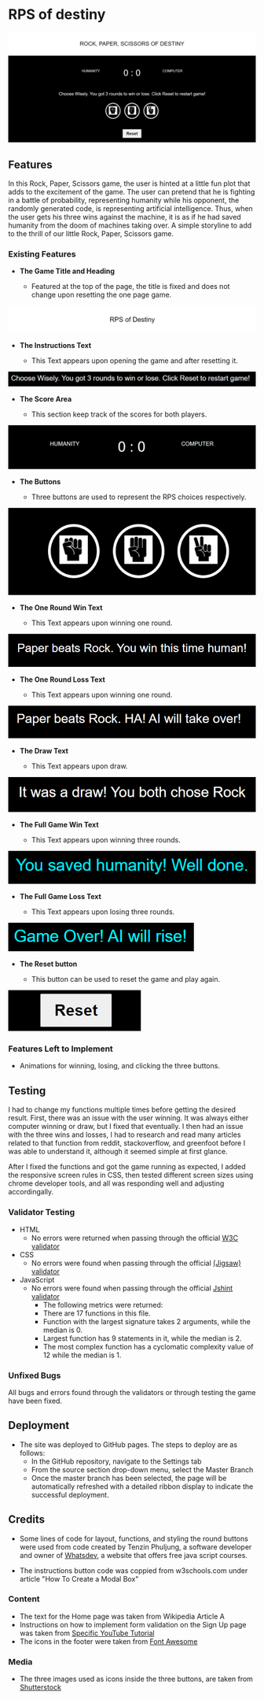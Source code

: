 # RPS of destiny

![full](assets/images/full.PNG)

## Features 

In this Rock, Paper, Scissors game, the user is hinted at a little fun plot that adds to the excitement of the game. The user can pretend that he is fighting in a battle of probability, representing humanity while his opponent, the randomly generated code, is representing artificial intelligence. Thus, when the user gets his three wins against the machine, it is as if he had saved humanity from the doom of machines taking over. A simple storyline to add to the thrill of our little Rock, Paper, Scissors game.

### Existing Features

- __The Game Title and Heading__

  - Featured at the top of the page, the title is fixed and does not change upon resetting the one page game.

![title](assets/images/head.PNG)

- __The Instructions Text__

  - This Text appears upon opening the game and after resetting it. 

![text1](assets/images/text1.PNG)


- __The Score Area__

  - This section keep track of the scores for both players. 

![score](assets/images/score.PNG)

- __The Buttons__

  - Three buttons are used to represent the RPS choices respectively. 

![buttons](assets/images/choices.PNG)

- __The One Round Win Text__

  - This Text appears upon winning one round. 

![win](assets/images/text-win.PNG)

- __The One Round Loss Text__

  - This Text appears upon winning one round. 

![loss](assets/images/text-loss.PNG)

- __The Draw Text__

  - This Text appears upon draw. 

![draw](assets/images/draw-text.PNG)

- __The Full Game Win Text__

  - This Text appears upon winning three rounds. 

![full win](assets/images/text-win-game.PNG)

- __The Full Game Loss Text__

  - This Text appears upon losing three rounds.

![win](assets/images/text-game-over.PNG)

- __The Reset button__

  - This button can be used to reset the game and play again. 

![reset](assets/images/reset-button.PNG)

### Features Left to Implement

- Animations for winning, losing, and clicking the three buttons. 

## Testing 

I had to change my functions multiple times before getting the desired result. First, there was an issue with the user winning. It was always either computer winning or draw, but I fixed that eventually. I then had an issue with the three wins and losses, I had to research and read many articles related to that function from reddit, stackoverflow, and greenfoot before I was able to understand it, although it seemed simple at first glance. 

After I fixed the functions and got the game running as expected, I added the responsive screen rules in CSS, then tested different screen sizes using chrome developer tools, and all was responding well and adjusting accordingally. 


### Validator Testing 

- HTML
    - No errors were returned when passing through the official [W3C validator](https://validator.w3.org/nu/#textarea)
- CSS
    - No errors were found when passing through the official [(Jigsaw) validator](https://jigsaw.w3.org/css-validator/validator)
- JavaScript
    - No errors were found when passing through the official [Jshint validator](https://jshint.com/)
      - The following metrics were returned: 
      - There are 17 functions in this file.
      - Function with the largest signature takes 2 arguments, while the median is 0.
      - Largest function has 9 statements in it, while the median is 2.
      - The most complex function has a cyclomatic complexity value of 12 while the median is 1.

### Unfixed Bugs

All bugs and errors found through the validators or through testing the game have been fixed. 

## Deployment

- The site was deployed to GitHub pages. The steps to deploy are as follows: 
  - In the GitHub repository, navigate to the Settings tab 
  - From the source section drop-down menu, select the Master Branch
  - Once the master branch has been selected, the page will be automatically refreshed with a detailed ribbon display to indicate the successful deployment. 


## Credits 

 - Some lines of code for layout, functions, and styling the round buttons were used from code created by Tenzin Phuljung, a software developer and owner of [Whatsdev](https://www.whatsdev.com/), a website that offers free java script courses.

 - The instructions button code was coppied from w3schools.com under article "How To Create a Modal Box"

### Content 

- The text for the Home page was taken from Wikipedia Article A
- Instructions on how to implement form validation on the Sign Up page was taken from [Specific YouTube Tutorial](https://www.youtube.com/)
- The icons in the footer were taken from [Font Awesome](https://fontawesome.com/)

### Media

- The three images used as icons inside the three buttons, are taken from [Shutterstock](https://www.shutterstock.com/)



